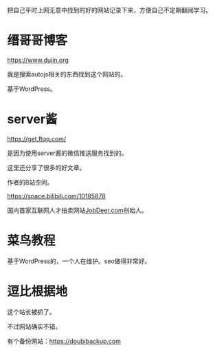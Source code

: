把自己平时上网无意中找到的好的网站记录下来，方便自己不定期翻阅学习。

# 缙哥哥博客

https://www.dujin.org

我是搜索autojs相关的东西找到这个网站的。

基于WordPress。

# server酱

https://get.ftqq.com/

是因为使用server酱的微信推送服务找到的。

这里还分享了很多的好文章。

作者的B站空间。

https://space.bilibili.com/10185878

国内首家互联网人才拍卖网站[JobDeer.com](http://www.jobdeer.com/)创始人。

# 菜鸟教程

基于WordPress的，一个人在维护。seo做得非常好。

# 逗比根据地

这个站长被抓了。

不过网站确实不错。

有个备份网站：https://doubibackup.com



